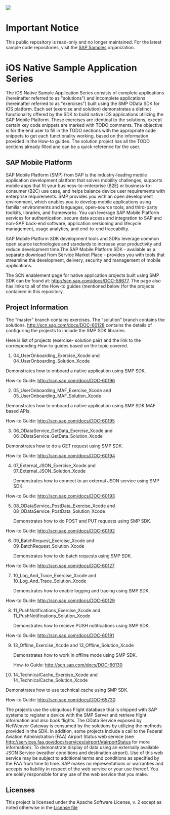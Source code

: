 ![](https://img.shields.io/badge/STATUS-NOT%20CURRENTLY%20MAINTAINED-red.svg?longCache=true&style=flat)

# Important Notice
This public repository is read-only and no longer maintained. For the latest sample code repositories, visit the [SAP Samples](https://github.com/SAP-samples) organization.

# iOS Native Sample Application Series


The iOS  Native Sample Application Series consists of complete applications (hereinafter referred to as "solutions") and incomplete applications (hereinafter referred to as "exercises") built using the SMP OData SDK for iOS platform. Each set (exercise and solution) demonstrates a distinct functionality offered by the SDK to build native iOS applications utilizing the SAP Mobile Platform.  These exercises are identical to the solutions, except certain key code snippets are marked with TODO comments. The objective is for the end user to fill in the TODO sections with the appropriate code snippets to get each functionality working, based on the information provided in the How-to guides. The solution project has all the TODO sections already filled and can be a quick reference for the user.

## SAP Mobile Platform

SAP Mobile Platform (SMP) from SAP is the industry-leading mobile application development platform that solves mobility challenges, supports mobile apps that fit your business-to-enterprise (B2E) or business-to-consumer (B2C) use case, and helps balance device user requirements with enterprise requirements. SMP provides you with an open development environment, which enables you to develop mobile applications using familiar environments and languages, open-source tools, and third-party toolkits, libraries, and frameworks. You can leverage SAP Mobile Platform services for authentication, secure data access and integration to SAP and non-SAP back-end software, application versioning and lifecycle management, usage analytics, and end-to-end traceability.

SAP Mobile Platform SDK development tools and SDKs leverage common open source technologies and standards to increase your productivity and reduce development time.The SAP Mobile Platform SDK - available as a separate download from Service Market Place - provides you with tools that streamline the development, delivery, security and management of mobile applications.

The SCN enablement page for native application projects built using SMP SDK can be found at: http://scn.sap.com/docs/DOC-58677. The page also has links to all of the How-to guides (mentioned below )for the projects contained in this repository.
 

## Project Information

The "master" branch contains exercises. The "solution" branch contains the solutions. 
http://scn.sap.com/docs/DOC-60128 contains the details of configuring the projects to include the SMP SDK libraries.


Here is list of projects (exercise- solution pair) and the link to the corresponding How-to guides based on the topic covered.

1. 04_UserOnboarding_Exercise_Xcode and 04_UserOnboarding_Solution_Xcode

  Demonstrates how to onboard a native  application using SMP SDK.

  How-to Guide: http://scn.sap.com/docs/DOC-60196
 

2. 05_UserOnboarding_MAF_Exercise_Xcode and 05_UserOnboarding_MAF_Solution_Xcode

  Demonstrates how to onboard a native  application using SMP SDK MAF based APIs.

  How-to Guide: http://scn.sap.com/docs/DOC-60195

3. 06_ODataService_GetData_Exercise_Xcode and 06_ODataService_GetData_Solution_Xcode

  Demonstrates how to do a GET request using SMP SDK.

  How-to Guide:  http://scn.sap.com/docs/DOC-60194

4. 07_External_JSON_Exercise_Xcode and 07_External_JSON_Solution_Xcode

    Demonstrates how to connect to an external JSON service using SMP SDK.

  How-to Guide: http://scn.sap.com/docs/DOC-60193

5. 08_ODataService_PostData_Exercise_Xcode and 08_ODataService_PostData_Solution_Xcode

   Demonstrates how to do POST  and PUT requests using SMP SDK.

  How-to Guide:  http://scn.sap.com/docs/DOC-60192

6. 09_BatchRequest_Exercise_Xcode and 09_BatchRequest_Solution_Xcode

   Demonstrates how to do batch requests using SMP SDK.

  How-to Guide:  http://scn.sap.com/docs/DOC-60127

7. 10_Log_And_Trace_Exercise_Xcode and 10_Log_And_Trace_Solution_Xcode

   Demonstrates how to enable logging and tracing using SMP SDK.

  How-to Guide: http://scn.sap.com/docs/DOC-60129

8. 11_PushNotifications_Exercise_Xcode and 11_PushNotifications_Solution_Xcode

   Demonstrates how to recieve PUSH notifications using SMP SDK.

  How-to Guide: http://scn.sap.com/docs/DOC-60191

9. 13_Offline_Exercise_Xcode and 13_Offline_Solution_Xcode

   Demonstrates how to work in offline mode using SMP SDK.

   How-to Guide: http://scn.sap.com/docs/DOC-60130

10. 14_TechnicalCache_Exercise_Xcode and 14_TechnicalCache_Solution_Xcode 

   Demonstrates how to use technical cache using SMP SDK.

  How-to Guide: http://scn.sap.com/docs/DOC-65730

The projects use the ubiquitous Flight database that is shipped with SAP systems to register a device with the SMP Server and retrieve flight information and also book flights.  The OData Service exposed by NetWeaver Gateway is consumed by the solutions by utilizing the methods provided in the SDK. In addition, some projects include a call to the Federal Aviation Administration (FAA) Airport Status web service (see http://services.faa.gov/docs/services/airport/#airportStatus for more information). To demonstrate display of data using an externally available JSON Service (weather conditions and destination airport). Use of this web service may be subject to additional terms and conditions as specified by the FAA from time to time. SAP makes no representations or warranties and accepts no liability in respect of the web service or your use thereof. You are solely responsible for any use of the web service that you make.


## Licenses

This project is licensed under the Apache Software License, v. 2 except as noted otherwise in the [License file](https://github.com/SAP/sap_mobile_native_ios/blob/master/LICENSE.txt)


